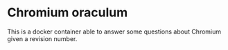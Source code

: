# Chromium oraculum

This is a docker container able to answer some questions about Chromium given a revision number.

